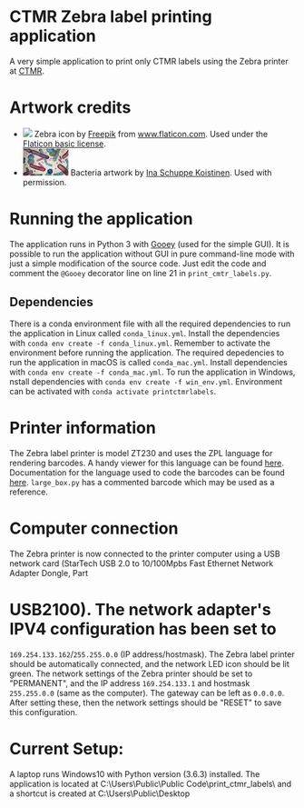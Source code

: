 # CTMR Zebra label printing application
A very simple application to print only CTMR labels using the Zebra printer
at [CTMR](http://ki.se/en/research/centre-for-translational-microbiome-research-ctmr).

# Artwork credits
* <img src="https://image.flaticon.com/icons/svg/141/141701.svg" width=40> Zebra icon by [Freepik](www.freepik.com) from www.flaticon.com. Used under the [Flaticon basic license](http://file000.flaticon.com/downloads/license/license.pdf).
* <img src="img/config_icon.png" width=80> Bacteria artwork by [Ina Schuppe Koistinen](http://www.inasakvareller.se/). Used with permission.

# Running the application
The application runs in Python 3 with
[Gooey](https://github.com/chriskiehl/Gooey) (used for the simple GUI). It is
possible to run the application without GUI in pure command-line mode with just
a simple modification of the source code. Just edit the code and comment the
`@Gooey` decorator line on line 21 in `print_cmtr_labels.py`.

## Dependencies
There is a conda environment file with all the required dependencies to run
the application in Linux called `conda_linux.yml`. Install the dependencies
with `conda env create -f conda_linux.yml`. Remember to activate the environment
before running the application.
The required depedencies to run the application in macOS is called `conda_mac.yml`. Install dependencies
with `conda env create -f conda_mac.yml`.
To run the application in Windows, nstall dependencies with `conda env create -f win_env.yml`. Environment can be activated with `conda activate printctmrlabels`.

# Printer information
The Zebra label printer is model ZT230 and uses the ZPL language for rendering
barcodes. A handy viewer for this language can be found [here](http://labelary.com/viewer.html).
Documentation for the language used to code the barcodes can be found [here](https://www.zebra.com/content/dam/zebra/manuals/printers/common/programming/zpl-zbi2-pm-en.pdf).
`large_box.py` has a commented barcode which may be used as a reference.

# Computer connection
The Zebra printer is now connected to the printer computer using a USB network
card (StarTech USB 2.0 to 10/100Mpbs Fast Ethernet Network Adapter Dongle, Part
# USB2100). The network adapter's IPV4 configuration has been set to
`169.254.133.162`/`255.255.0.0` (IP address/hostmask).  The Zebra label printer
should be automatically connected, and the network LED icon should be lit
green.
The network settings of the Zebra printer should be set to "PERMANENT",
and the IP address `169.254.133.1` and hostmask `255.255.0.0` (same as the
computer).  The gateway can be left as `0.0.0.0`. After setting these,  then
the network settings should be "RESET" to save this configuration.

# Current Setup:
A laptop runs Windows10 with Python version (3.6.3) installed. The application is located at C:\Users\Public\Public Code\print_ctmr_labels\ and a shortcut is created at C:\Users\Public\Desktop
